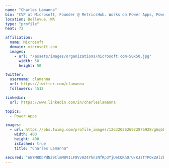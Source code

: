 ```yaml
---
name: "Charles Lamanna"
bio: "CVP at Microsoft, Founder @ MetricsHub. Works on Power Apps, Power Automate, Power Virtual Agent, Common Data Service and Dynamics 365."
location: Bellevue, WA
type: "profile"
heat: 72

affiliation:
  name: Microsoft
  domain: microsoft.com
  images:
    - url: "/assets/images/organizations/microsoft.com-50x50.jpg"
      width: 50
      height: 50

twitter:
  username: clamanna
  url: https://twitter.com/clamanna
  followers: 4512

linkedin:
  url: https://www.linkedin.com/in/charleslamanna

topics:
  - Power Apps

images:
  - url: https://pbs.twimg.com/profile_images/1263202626922876928/g6qGbHZ-_400x400.jpg
    width: 400
    height: 400
    isCached: true
    title: "Charles Lamanna"

secured: "nW7M8DbPdN29ClmM8VILF8Vv0Z4YhnzNfRp3YjUeCQRhOrU/KJzTTPOxZAl2bSXYSR4ZuKSAB6CsMQ7h/ZzYVXF5UO/jsr9HEJSQT8ZiMQ7f+9d4nmGmGn7QTxem+jFIV97QygW0MxupDNfzzQz6zp6su1+7Nd3I8+fgVkUcHs91bYj5B+apqLh4niL8hqtXAF7aDb2biON4dMibdk8wmuL1B03Nxli2c5ljht4DWA5E8atY1EoBZZB0nXXV3Hzpk2G+QLog8Z4/arB7COzrGg14Mdnk0JmDtyR9sbXJHZD1G2NbFGI4Ly8GF1Bm39tcIVDJpmgl8ISoa9lQt+jbM1oouiiZNJKuCzRG0oMo9c/9lbUuin6M6Cccg426G/OmE3HELxa/cQh4DC1v52besg/x6NkD3ZWS4PqdGcXFCIQ=;qDL5X0Z+Q+W/8bLbWZDC8w=="
---
```


